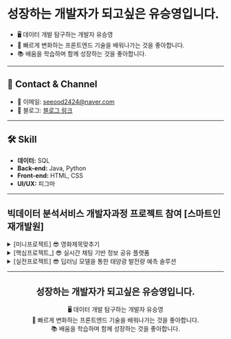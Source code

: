 # 성장하는 개발자가 되고싶은 유승영입니다.

- 🖥️ 데이터 개발 탐구하는 개발자 유승영
- 🚀 빠르게 변화하는 프론트엔드 기술을 배워나가는 것을 좋아합니다.
- 📚 배움을 학습하며 함께 성장하는 것을 좋아합니다.

---

## 🐲 Contact & Channel
- 📧 이메일: seeood2424@naver.com
- 📝 블로그: [블로그 링크](https://m.blog.naver.com/mind24luciano)

---

## 🛠️ Skill
- **데이터:** SQL
- **Back-end:** Java, Python
- **Front-end:** HTML, CSS
- **UI/UX:** 피그마

---
## 빅데이터 분석서비스 개발자과정 프로젝트 참여 [스마트인재개발원]
<details>
  <summary>[미니프로젝트] 😎 영화제목맞추기</summary>

  ### 📅 미니프로젝트 <영화 제목맞추기>
  - **주제:** 영화 제목 맞추기 게임
  - **참여 기간:** 2024년 01월 31일(수) ~ 2024년 02월 02일(금)
  - **팀명:** 승영아 파팅
  - **팀원:** 손채영, 김경민, 박경완, 유승영, 장민중
  - **주요 개발 내용:** 회원가입, 로그인, 싱글게임, 연습게임
  - **개발 언어:** Java, Oracle, 데이터베이스

</details>

<details>
  <summary>[핵심프로젝트_] 😎 실시간 채팅 기반 정보 공유 플랫폼</summary>

## 프로젝트 개요

 - **프로젝트 제목:**: 실시간 채팅이 가능한 신발 SNS
  - **프로젝트 기간:** 2024.03.20 ~ 2024.04.04
  -  **서비스   이름:**  MZ 세대를 위한 신발 SNS

  ### 서비스 설명
    서비스설명: 실시간 채팅으로 빠른 정보공유와 직관적인 UI 검색기능 활성화 SNS


  - **프로젝트 제목:**: 실시간 채팅이 가능한 신발 SNS
  - **프로젝트 기간:** 2024.03.20 ~ 2024.04.04
    **서비스   이름:**  MZ 세대를 위한 신발 SNS
    **서비스   설명:** 실시간 채팅으로 빠른 정보공유와 직관적인 UI 검색기능 활성화 SNS

  - **팀명**슈크림팀
  - **역할**
  - - 주피터 노트북을 활용하여, '크림' 사이트에서 총 300개의 데이터 크롤링
  -   데이터베이스 설계 및 구축

   **개발 언어:**
    ![image](https://github.com/tmddud2024/tmddud2024/assets/157584487/5c31fd2e-01ef-4f61-a4e3-06db83458c8b)
- **팀원**
   ![image](https://github.com/tmddud2024/tmddud2024/assets/157584487/fbe8cca5-fde9-45a1-8e2e-988db967c815)

  ### 서비스 설명
  - 실시간 채팅으로 빠른 정보 공유와 직관적인 UI 검색 기능 활성화된 SNS
  - 신발 커뮤니티의 활성화


  - **프로젝트명**
  - **프로젝트_기간**
    **서비스명**
    **서비스_설명**
    **개발 언어:**
    
  - **팀명**
  - **팀원**
  - **역할**




  ### 역할
  ![image](https://github.com/2023-SMHRD-KDT-AI-16/Shoekream/assets/157657703/1315c8aa-b820-4135-9aa4-a79c09e4852d)

</details>

<details>
  <summary>[실전프로젝트] 😎 딥러닝 모델을 통한 태양광 발전량 예측 솔루션</summary>

  ### 프로젝트 명:  📎 딥러닝 모델을 통한 태양광 발전량 예측 솔루션
  - **프로젝트 기간:** 2024.05.27 ~ 2024.06.20 (4주)
  - **팀명:** 어셈블 (ASSEMBLE)

  ### 서비스 설명
  - 서비스명: 딥러닝 모델을 통한 태양광 발전량 예측 솔루션
    서비스설명: 태양광 발전량 예측량을 원하는 사용자들을 위한 서비스로, 2014~2023년의 기상, 
               대기오염, 태양광 발전량 데이터을 분석하여 다음날의 태양광 발전량을 예측하는 서비스입니다.




======
 
  ### 역할


</details>


---

<div align="center">
  <h2>성장하는 개발자가 되고싶은 유승영입니다.</h2>
  <p>
    <span class="animated-icon">🖥️</span> 데이터 개발 탐구하는 개발자 유승영<br>
    <span class="animated-icon">🚀</span> 빠르게 변화하는 프론트엔드 기술을 배워나가는 것을 좋아합니다.<br>
    <span class="animated-icon">📚</span> 배움을 학습하며 함께 성장하는 것을 좋아합니다.
  </p>
</div>
